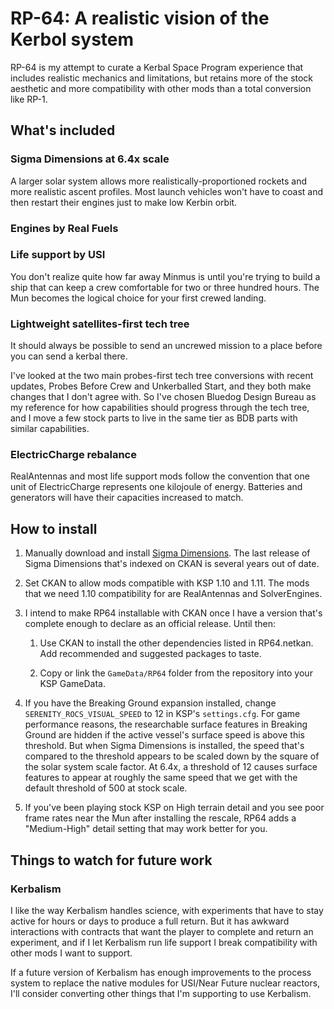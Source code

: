 # RP-64: A realistic vision of the Kerbol system

RP-64 is my attempt to curate a Kerbal Space Program experience that includes
realistic mechanics and limitations, but retains more of the stock aesthetic
and more compatibility with other mods than a total conversion like RP-1.

## What's included

### Sigma Dimensions at 6.4x scale

A larger solar system allows more realistically-proportioned rockets and more
realistic ascent profiles. Most launch vehicles won't have to coast and then
restart their engines just to make low Kerbin orbit.

### Engines by Real Fuels

### Life support by USI

You don't realize quite how far away Minmus is until you're trying to build a
ship that can keep a crew comfortable for two or three hundred hours. The Mun
becomes the logical choice for your first crewed landing.

### Lightweight satellites-first tech tree

It should always be possible to send an uncrewed mission to a place before you
can send a kerbal there.

I've looked at the two main probes-first tech tree conversions with recent
updates, Probes Before Crew and Unkerballed Start, and they both make changes
that I don't agree with. So I've chosen Bluedog Design Bureau as my reference
for how capabilities should progress through the tech tree, and I move a few
stock parts to live in the same tier as BDB parts with similar capabilities.

### ElectricCharge rebalance

RealAntennas and most life support mods follow the convention that one unit
of ElectricCharge represents one kilojoule of energy. Batteries and
generators will have their capacities increased to match.

## How to install

1. Manually download and install [Sigma Dimensions](https://github.com/Sigma88/Sigma-Dimensions/releases).
   The last release of Sigma Dimensions that's indexed on CKAN is several
   years out of date.

1. Set CKAN to allow mods compatible with KSP 1.10 and 1.11. The mods that we
   need 1.10 compatibility for are RealAntennas and SolverEngines.

1. I intend to make RP64 installable with CKAN once I have a version that's
   complete enough to declare as an official release. Until then:
   
   1. Use CKAN to install the other dependencies listed in RP64.netkan. Add
      recommended and suggested packages to taste.
            
   1. Copy or link the `GameData/RP64` folder from the repository into your KSP
      GameData.

1. If you have the Breaking Ground expansion installed, change
   `SERENITY_ROCS_VISUAL_SPEED` to 12 in KSP's `settings.cfg`.
   For game performance reasons, the researchable surface features in Breaking
   Ground are hidden if the active vessel's surface speed is above this
   threshold. But when Sigma Dimensions is installed, the speed that's compared
   to the threshold appears to be scaled down by the square of the solar system
   scale factor. At 6.4x, a threshold of 12 causes surface features to appear
   at roughly the same speed that we get with the default threshold of 500 at
   stock scale.

1. If you've been playing stock KSP on High terrain detail and you see poor
   frame rates near the Mun after installing the rescale, RP64 adds a
   "Medium-High" detail setting that may work better for you.

## Things to watch for future work

### Kerbalism

I like the way Kerbalism handles science, with experiments that have to stay
active for hours or days to produce a full return. But it has awkward
interactions with contracts that want the player to complete and return an
experiment, and if I let Kerbalism run life support I break compatibility
with other mods I want to support.

If a future version of Kerbalism has enough improvements to the process system
to replace the native modules for USI/Near Future nuclear reactors, I'll
consider converting other things that I'm supporting to use Kerbalism.
